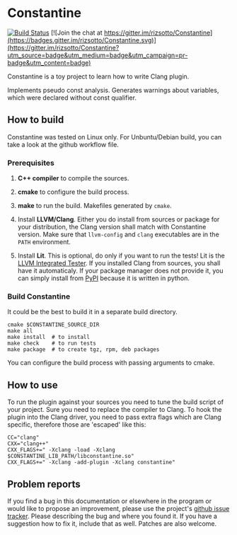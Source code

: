Constantine
===========

[![Build Status](https://travis-ci.org/rizsotto/Constantine.svg?branch=master)](https://travis-ci.org/rizsotto/Constantine)
[![Join the chat at https://gitter.im/rizsotto/Constantine](https://badges.gitter.im/rizsotto/Constantine.svg)](https://gitter.im/rizsotto/Constantine?utm_source=badge&utm_medium=badge&utm_campaign=pr-badge&utm_content=badge)


Constantine is a toy project to learn how to write Clang plugin.

Implements pseudo const analysis. Generates warnings about variables,
which were declared without const qualifier.


How to build
------------

Constantine was tested on Linux only.
For Unbuntu/Debian build, you can take a look at the github workflow file.

### Prerequisites

1. **C++ compiler** to compile the sources.
2. **cmake** to configure the build process.
3. **make** to run the build. Makefiles generated by `cmake`.

4. Install **LLVM/Clang**. Either you do install from sources or package
   for your distribution, the Clang version shall match with Constantine version.
   Make sure that `llvm-config` and `clang` executables are in the `PATH`
   environment.

5. Install **Lit**. This is optional, do only if you want to run the tests!
   Lit is the [LLVM Integrated Tester][LIT]. If you installed Clang from
   sources, you shall have it automaticaly. If your package manager does
   not provide it, you can simply install from [PyPI][PyPI] because it is
   written in python.

   [LIT]: http://llvm.org/docs/CommandGuide/lit.html
   [PyPI]: https://pypi.python.org/pypi/lit

### Build Constantine

It could be the best to build it in a separate build directory.

    cmake $CONSTANTINE_SOURCE_DIR
    make all
    make install  # to install
    make check    # to run tests
    make package  # to create tgz, rpm, deb packages

You can configure the build process with passing arguments to cmake.


How to use
----------

To run the plugin against your sources you need to tune the build
script of your project. Sure you need to replace the compiler to
Clang. To hook the plugin into the Clang driver, you need to pass
extra flags which are Clang specific, therefore those are 'escaped'
like this:

    CC="clang"
    CXX="clang++"
    CXX_FLAGS+=" -Xclang -load -Xclang $CONSTANTINE_LIB_PATH/libconstantine.so"
    CXX_FLAGS+=" -Xclang -add-plugin -Xclang constantine"


Problem reports
---------------

If you find a bug in this documentation or elsewhere in the program or would
like to propose an improvement, please use the project's [github issue
tracker][ISSUES]. Please describing the bug and where you found it. If you
have a suggestion how to fix it, include that as well. Patches are also
welcome.

  [ISSUES]: https://github.com/rizsotto/Constantine/issues
